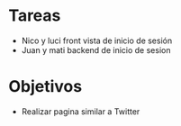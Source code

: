 # Tareas

 - Nico y luci front vista de inicio de sesión
 - Juan y mati backend de inicio de sesion


# Objetivos

 - Realizar pagina similar a Twitter